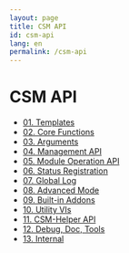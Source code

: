 ```yaml
---
layout: page
title: CSM API
id: csm-api
lang: en
permalink: /csm-api
---
```


# CSM API

- [01. Templates](./en/VI%20Description/VI%20Description%20-%2001.%20Templates.md)
- [02. Core Functions](./en/VI%20Description/VI%20Description(en)%20-%2002.%20Core%20Functions.md)
- [03. Arguments](./en/VI%20Description/VI%20Description(en)%20-%2003.%20Arguments.md)
- [04. Management API](./en/VI%20Description/VI%20Description(en)%20-%2004%20.Management%20API.md)
- [05. Module Operation API](./en/VI%20Description/VI%20Description(en)%20-%2005.%20Module%20Operation%20API.md)
- [06. Status Registration](./en/VI%20Description/VI%20Description(en)%20-%2006.%20Status%20Registration.md)
- [07. Global Log](./en/VI%20Description/VI%20Description(en)%20-%2007.%20Global%20Log.md)
- [08. Advanced Mode](./en/VI%20Description/VI%20Description(en)%20-%2008.%20Advance%20Modes.md)
- [09. Built-in Addons](./en/VI%20Description/VI%20Description(en)%20-%2009.%20Build-in%20Addons.md)
- [10. Utility VIs](./en/VI%20Description/VI%20Description(en)%20-%2010.%20Utility%20VIs.md)
- [11. CSM-Helper API](./en/VI%20Description/VI%20Description(en)%20-%2011.%20CSM-Helper%20API.md)
- [12. Debug, Doc, Tools](./en/VI%20Description/VI%20Description(en)%20-%2012.%20Debug,Doc,Tools.md)
- [13. Internal](./en/VI%20Description/VI%20Description(en)%20-%2013.%20Internal.md)
